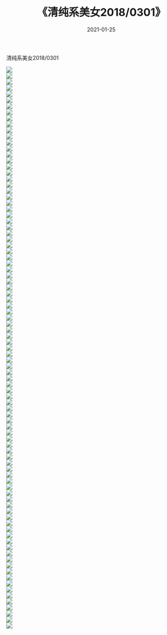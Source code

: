 ﻿---
layout: post
title:  《清纯系美女2018/0301》
date:   2021-01-25
img: http://img.660000.xyz/Sharelink/清纯系美女/2018/0301/000.jpg
categories: [美女, 清纯, 唯美]
---

清纯系美女2018/0301

 ![](http://img.660000.xyz/Sharelink/清纯系美女/2018/0301/001.jpg) <br>![](http://img.660000.xyz/Sharelink/清纯系美女/2018/0301/002.jpg) <br>![](http://img.660000.xyz/Sharelink/清纯系美女/2018/0301/003.jpg) <br>![](http://img.660000.xyz/Sharelink/清纯系美女/2018/0301/004.jpg) <br>![](http://img.660000.xyz/Sharelink/清纯系美女/2018/0301/005.jpg) <br>![](http://img.660000.xyz/Sharelink/清纯系美女/2018/0301/006.jpg) <br>![](http://img.660000.xyz/Sharelink/清纯系美女/2018/0301/007.jpg) <br>![](http://img.660000.xyz/Sharelink/清纯系美女/2018/0301/008.jpg) <br>![](http://img.660000.xyz/Sharelink/清纯系美女/2018/0301/009.jpg) <br>![](http://img.660000.xyz/Sharelink/清纯系美女/2018/0301/010.jpg) <br>![](http://img.660000.xyz/Sharelink/清纯系美女/2018/0301/011.jpg) <br>![](http://img.660000.xyz/Sharelink/清纯系美女/2018/0301/012.jpg) <br>![](http://img.660000.xyz/Sharelink/清纯系美女/2018/0301/013.jpg) <br>![](http://img.660000.xyz/Sharelink/清纯系美女/2018/0301/014.jpg) <br>![](http://img.660000.xyz/Sharelink/清纯系美女/2018/0301/015.jpg) <br>![](http://img.660000.xyz/Sharelink/清纯系美女/2018/0301/016.jpg) <br>![](http://img.660000.xyz/Sharelink/清纯系美女/2018/0301/017.jpg) <br>![](http://img.660000.xyz/Sharelink/清纯系美女/2018/0301/018.jpg) <br>![](http://img.660000.xyz/Sharelink/清纯系美女/2018/0301/019.jpg) <br>![](http://img.660000.xyz/Sharelink/清纯系美女/2018/0301/020.jpg) <br>![](http://img.660000.xyz/Sharelink/清纯系美女/2018/0301/021.jpg) <br>![](http://img.660000.xyz/Sharelink/清纯系美女/2018/0301/022.jpg) <br>![](http://img.660000.xyz/Sharelink/清纯系美女/2018/0301/023.jpg) <br>![](http://img.660000.xyz/Sharelink/清纯系美女/2018/0301/024.jpg) <br>![](http://img.660000.xyz/Sharelink/清纯系美女/2018/0301/025.jpg) <br>![](http://img.660000.xyz/Sharelink/清纯系美女/2018/0301/026.jpg) <br>![](http://img.660000.xyz/Sharelink/清纯系美女/2018/0301/027.jpg) <br>![](http://img.660000.xyz/Sharelink/清纯系美女/2018/0301/028.jpg) <br>![](http://img.660000.xyz/Sharelink/清纯系美女/2018/0301/029.jpg) <br>![](http://img.660000.xyz/Sharelink/清纯系美女/2018/0301/030.jpg) <br>![](http://img.660000.xyz/Sharelink/清纯系美女/2018/0301/031.jpg) <br>![](http://img.660000.xyz/Sharelink/清纯系美女/2018/0301/032.jpg) <br>![](http://img.660000.xyz/Sharelink/清纯系美女/2018/0301/033.jpg) <br>![](http://img.660000.xyz/Sharelink/清纯系美女/2018/0301/034.jpg) <br>![](http://img.660000.xyz/Sharelink/清纯系美女/2018/0301/035.jpg) <br>![](http://img.660000.xyz/Sharelink/清纯系美女/2018/0301/036.jpg) <br>![](http://img.660000.xyz/Sharelink/清纯系美女/2018/0301/037.jpg) <br>![](http://img.660000.xyz/Sharelink/清纯系美女/2018/0301/038.jpg) <br>![](http://img.660000.xyz/Sharelink/清纯系美女/2018/0301/039.jpg) <br>![](http://img.660000.xyz/Sharelink/清纯系美女/2018/0301/040.jpg) <br>![](http://img.660000.xyz/Sharelink/清纯系美女/2018/0301/041.jpg) <br>![](http://img.660000.xyz/Sharelink/清纯系美女/2018/0301/042.jpg) <br>![](http://img.660000.xyz/Sharelink/清纯系美女/2018/0301/043.jpg) <br>![](http://img.660000.xyz/Sharelink/清纯系美女/2018/0301/044.jpg) <br>![](http://img.660000.xyz/Sharelink/清纯系美女/2018/0301/045.jpg) <br>![](http://img.660000.xyz/Sharelink/清纯系美女/2018/0301/046.jpg) <br>![](http://img.660000.xyz/Sharelink/清纯系美女/2018/0301/047.jpg) <br>![](http://img.660000.xyz/Sharelink/清纯系美女/2018/0301/048.jpg) <br>![](http://img.660000.xyz/Sharelink/清纯系美女/2018/0301/049.jpg) <br>![](http://img.660000.xyz/Sharelink/清纯系美女/2018/0301/050.jpg) <br>![](http://img.660000.xyz/Sharelink/清纯系美女/2018/0301/051.jpg) <br>![](http://img.660000.xyz/Sharelink/清纯系美女/2018/0301/052.jpg) <br>![](http://img.660000.xyz/Sharelink/清纯系美女/2018/0301/053.jpg) <br>![](http://img.660000.xyz/Sharelink/清纯系美女/2018/0301/054.jpg) <br>![](http://img.660000.xyz/Sharelink/清纯系美女/2018/0301/055.jpg) <br>![](http://img.660000.xyz/Sharelink/清纯系美女/2018/0301/056.jpg) <br>![](http://img.660000.xyz/Sharelink/清纯系美女/2018/0301/057.jpg) <br>![](http://img.660000.xyz/Sharelink/清纯系美女/2018/0301/058.jpg) <br>![](http://img.660000.xyz/Sharelink/清纯系美女/2018/0301/059.jpg) <br>![](http://img.660000.xyz/Sharelink/清纯系美女/2018/0301/060.jpg) <br>![](http://img.660000.xyz/Sharelink/清纯系美女/2018/0301/061.jpg) <br>![](http://img.660000.xyz/Sharelink/清纯系美女/2018/0301/062.jpg) <br>![](http://img.660000.xyz/Sharelink/清纯系美女/2018/0301/063.jpg) <br>![](http://img.660000.xyz/Sharelink/清纯系美女/2018/0301/064.jpg) <br>![](http://img.660000.xyz/Sharelink/清纯系美女/2018/0301/065.jpg) <br>![](http://img.660000.xyz/Sharelink/清纯系美女/2018/0301/066.jpg) <br>![](http://img.660000.xyz/Sharelink/清纯系美女/2018/0301/067.jpg) <br>![](http://img.660000.xyz/Sharelink/清纯系美女/2018/0301/068.jpg) <br>![](http://img.660000.xyz/Sharelink/清纯系美女/2018/0301/069.jpg) <br>![](http://img.660000.xyz/Sharelink/清纯系美女/2018/0301/070.jpg) <br>![](http://img.660000.xyz/Sharelink/清纯系美女/2018/0301/071.jpg) <br>![](http://img.660000.xyz/Sharelink/清纯系美女/2018/0301/072.jpg) <br>![](http://img.660000.xyz/Sharelink/清纯系美女/2018/0301/073.jpg) <br>![](http://img.660000.xyz/Sharelink/清纯系美女/2018/0301/074.jpg) <br>![](http://img.660000.xyz/Sharelink/清纯系美女/2018/0301/075.jpg) <br>![](http://img.660000.xyz/Sharelink/清纯系美女/2018/0301/076.jpg) <br>![](http://img.660000.xyz/Sharelink/清纯系美女/2018/0301/077.jpg) <br>![](http://img.660000.xyz/Sharelink/清纯系美女/2018/0301/078.jpg) <br>![](http://img.660000.xyz/Sharelink/清纯系美女/2018/0301/079.jpg) <br>![](http://img.660000.xyz/Sharelink/清纯系美女/2018/0301/080.jpg) <br>![](http://img.660000.xyz/Sharelink/清纯系美女/2018/0301/081.jpg) <br>![](http://img.660000.xyz/Sharelink/清纯系美女/2018/0301/082.jpg) <br>![](http://img.660000.xyz/Sharelink/清纯系美女/2018/0301/083.jpg) <br>![](http://img.660000.xyz/Sharelink/清纯系美女/2018/0301/084.jpg) <br>![](http://img.660000.xyz/Sharelink/清纯系美女/2018/0301/085.jpg) <br>![](http://img.660000.xyz/Sharelink/清纯系美女/2018/0301/086.jpg) <br>![](http://img.660000.xyz/Sharelink/清纯系美女/2018/0301/087.jpg) <br>![](http://img.660000.xyz/Sharelink/清纯系美女/2018/0301/088.jpg) <br>![](http://img.660000.xyz/Sharelink/清纯系美女/2018/0301/089.jpg) <br>![](http://img.660000.xyz/Sharelink/清纯系美女/2018/0301/090.jpg) <br>![](http://img.660000.xyz/Sharelink/清纯系美女/2018/0301/091.jpg) <br>![](http://img.660000.xyz/Sharelink/清纯系美女/2018/0301/092.jpg) <br>![](http://img.660000.xyz/Sharelink/清纯系美女/2018/0301/093.jpg) <br>